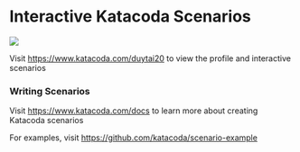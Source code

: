 # Interactive Katacoda Scenarios

[![](http://shields.katacoda.com/katacoda/duytai20/count.svg)](https://www.katacoda.com/duytai20 "Get your profile on Katacoda.com")

Visit https://www.katacoda.com/duytai20 to view the profile and interactive scenarios

### Writing Scenarios
Visit https://www.katacoda.com/docs to learn more about creating Katacoda scenarios

For examples, visit https://github.com/katacoda/scenario-example
